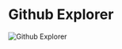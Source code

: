 <h1>Github Explorer</h1>
<img alt="Github Explorer" src="https://downloads-kevin-desenvolvedor.s3-sa-east-1.amazonaws.com/imagens/github_explorer.png" />
